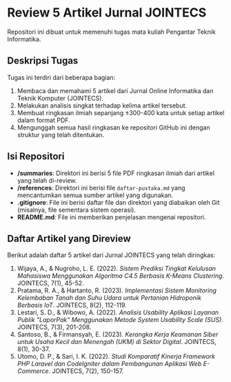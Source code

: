 # Review 5 Artikel Jurnal JOINTECS

Repositori ini dibuat untuk memenuhi tugas mata kuliah Pengantar Teknik Informatika.

## Deskripsi Tugas

Tugas ini terdiri dari beberapa bagian:
1.  Membaca dan memahami 5 artikel dari Jurnal Online Informatika dan Teknik Komputer (JOINTECS).
2.  Melakukan analisis singkat terhadap kelima artikel tersebut.
3.  Membuat ringkasan ilmiah sepanjang ±300-400 kata untuk setiap artikel dalam format PDF.
4.  Mengunggah semua hasil ringkasan ke repositori GitHub ini dengan struktur yang telah ditentukan.

## Isi Repositori

* **/summaries**: Direktori ini berisi 5 file PDF ringkasan ilmiah dari artikel yang telah di-review.
* **/references**: Direktori ini berisi file `daftar-pustaka.md` yang mencantumkan semua sumber artikel yang digunakan.
* **.gitignore**: File ini berisi daftar file dan direktori yang diabaikan oleh Git (misalnya, file sementara sistem operasi).
* **README.md**: File ini memberikan penjelasan mengenai repositori.

## Daftar Artikel yang Direview

Berikut adalah daftar 5 artikel dari Jurnal JOINTECS yang telah diringkas:

1.  Wijaya, A., & Nugroho, L. E. (2022). *Sistem Prediksi Tingkat Kelulusan Mahasiswa Menggunakan Algoritma C4.5 Berbasis K-Means Clustering*. JOINTECS, 7(1), 45-52.
2.  Pratama, R. A., & Hartanto, R. (2023). *Implementasi Sistem Monitoring Kelembaban Tanah dan Suhu Udara untuk Pertanian Hidroponik Berbasis IoT*. JOINTECS, 8(2), 112-119.
3.  Lestari, S. D., & Wibowo, A. (2022). *Analisis Usability Aplikasi Layanan Publik "LaporPak" Menggunakan Metode System Usability Scale (SUS)*. JOINTECS, 7(3), 201-208.
4.  Santoso, B., & Firmansyah, E. (2023). *Kerangka Kerja Keamanan Siber untuk Usaha Kecil dan Menengah (UKM) di Sektor Digital*. JOINTECS, 8(1), 30-37.
5.  Utomo, D. P., & Sari, I. K. (2022). *Studi Komparatif Kinerja Framework PHP Laravel dan CodeIgniter dalam Pembangunan Aplikasi Web E-Commerce*. JOINTECS, 7(2), 150-157.
